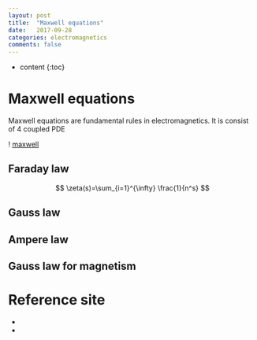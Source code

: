 ```yaml
---
layout: post
title:  "Maxwell equations"
date:   2017-09-28
categories: electromagnetics
comments: false
---
```


<script type="text/javascript" src="http://cdn.mathjax.org/mathjax/latest/MathJax.js?config=TeX-AMS-MML_HTMLorMML"></script>

* content
{:toc}

# Maxwell equations
Maxwell equations are fundamental rules in electromagnetics. It is consist of 4 coupled PDE   

! [maxwell](https://github.com/HanulK/HanulK.github.io/blob/master/pictures/maxwell1.PNG?raw=true)

## Faraday law

$$ \zeta(s)=\sum_{i=1}^{\infty} \frac{1}{n^s} $$

## Gauss law

## Ampere law

## Gauss law for magnetism

# Reference site
* []()
* []()
